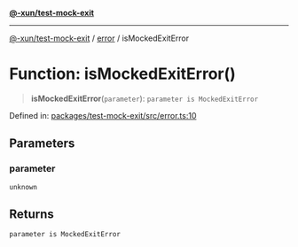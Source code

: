[**@-xun/test-mock-exit**](../../README.md)

***

[@-xun/test-mock-exit](../../README.md) / [error](../README.md) / isMockedExitError

# Function: isMockedExitError()

> **isMockedExitError**(`parameter`): `parameter is MockedExitError`

Defined in: [packages/test-mock-exit/src/error.ts:10](https://github.com/Xunnamius/test-utils/blob/9ecd09d9abb7177a82afba3780334e50ea55da79/packages/test-mock-exit/src/error.ts#L10)

## Parameters

### parameter

`unknown`

## Returns

`parameter is MockedExitError`
